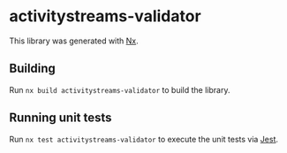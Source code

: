 # activitystreams-validator

This library was generated with [Nx](https://nx.dev).

## Building

Run `nx build activitystreams-validator` to build the library.

## Running unit tests

Run `nx test activitystreams-validator` to execute the unit tests via [Jest](https://jestjs.io).
